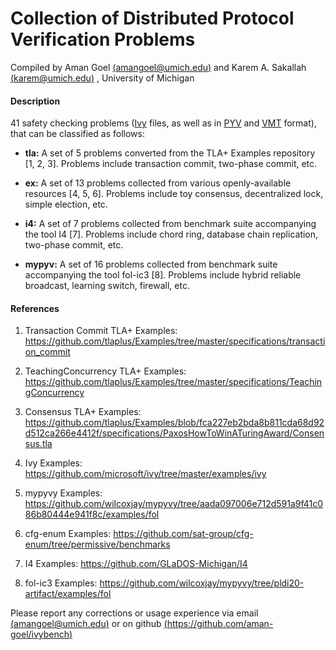 # Collection of Distributed Protocol Verification Problems

Compiled by Aman Goel [(amangoel@umich.edu)](amangoel@umich.edu)  and  Karem A. Sakallah [(karem@umich.edu)](karem@umich.edu) , University of Michigan


#### Description
41 safety checking problems ([Ivy](https://github.com/microsoft/ivy) files, as well as in [PYV](https://github.com/wilcoxjay/mypyvy) and [VMT](http://www.vmt-lib.org/) format), that can be classified as follows:

- **tla:** 
A set of 5 problems converted from the TLA+ Examples repository [1, 2, 3]. Problems include transaction commit, two-phase commit, etc.

- **ex:** 
A set of 13 problems collected from various openly-available resources [4, 5, 6]. Problems include toy consensus, decentralized lock, simple election, etc.

- **i4:** 
A set of 7 problems collected from benchmark suite accompanying the tool I4 [7]. Problems include chord ring, database chain replication, two-phase commit, etc.

- **mypyv:** 
A set of 16 problems collected from benchmark suite accompanying the tool fol-ic3 [8]. Problems include hybrid reliable broadcast, learning switch, firewall, etc.


#### References
1. Transaction Commit TLA+ Examples: https://github.com/tlaplus/Examples/tree/master/specifications/transaction_commit

2. TeachingConcurrency TLA+ Examples: https://github.com/tlaplus/Examples/tree/master/specifications/TeachingConcurrency

3. Consensus TLA+ Examples: https://github.com/tlaplus/Examples/blob/fca227eb2bda8b811cda68d92d512ca266e4412f/specifications/PaxosHowToWinATuringAward/Consensus.tla

4. Ivy Examples: https://github.com/microsoft/ivy/tree/master/examples/ivy

5. mypyvy Examples: https://github.com/wilcoxjay/mypyvy/tree/aada097006e712d591a9f41c086b80444e941f8c/examples/fol

6. cfg-enum Examples: https://github.com/sat-group/cfg-enum/tree/permissive/benchmarks

7. I4 Examples: https://github.com/GLaDOS-Michigan/I4

8. fol-ic3 Examples: https://github.com/wilcoxjay/mypyvy/tree/pldi20-artifact/examples/fol


Please report any corrections or usage experience via email  [(amangoel@umich.edu)](amangoel@umich.edu) or on github [(https://github.com/aman-goel/ivybench)](https://github.com/aman-goel/ivybench)

